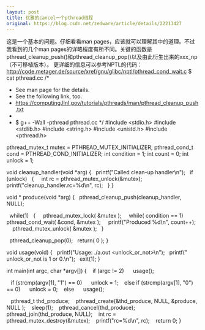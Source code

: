 ```yaml
---
layout: post
title: 优雅的cancel一个pthread线程
original: https://blog.csdn.net/zedware/article/details/22213427
---
```

这是一个基本的问题。仔细看看man pages，应该就可以理解其中的道理。不过我看到的几个man pages的详略程度有所不同。关键的函数是pthread_cleanup_push()和pthread_cleanup_pop()以及由此衍生出来的xxx_np（不可移植版本）。
更详细的信息可以参考NPTL的代码：http://code.metager.de/source/xref/gnu/glibc/nptl/pthread_cond_wait.c
$ cat pthread.cc
/*
* See man page for the details.
* See the following link, too.
* https://computing.llnl.gov/tutorials/pthreads/man/pthread_cleanup_push.txt
*
* $ g++ -Wall -pthread pthread.cc
*/
#include <stdio.h>
#include <stdlib.h>
#include <string.h>
#include <unistd.h>
#include <pthread.h>

pthread_mutex_t mutex = PTHREAD_MUTEX_INITIALIZER;
pthread_cond_t cond = PTHREAD_COND_INITIALIZER;
int condition = 1;
int count = 0;
int unlock = 1;

void
cleanup_handler(void *arg)
{
  printf("Called clean-up handler\n");
  if (unlock)
  {
    int rc = pthread_mutex_unlock(&mutex);
    printf("cleanup_handler.rc=%d\n", rc);
  }
}

void *
produce(void *arg)
{
  pthread_cleanup_push(cleanup_handler, NULL);

  while(1)
  {
    pthread_mutex_lock( &mutex );
    while( condition == 1)
      pthread_cond_wait( &cond, &mutex );
    printf("Produced %d\n", count++);
    pthread_mutex_unlock( &mutex );
  }

  pthread_cleanup_pop(0);
  return( 0 );
}

void usage(void)
{
  printf("Usage: ./a.out <unlock_or_not>\n");
  printf("       unlock_or_not is 1 or 0.\n");
  exit(1);
}

int main(int argc, char *argv[])
{
   if (argc != 2)
     usage();

   if (strcmp(argv[1], "1") == 0)
     unlock = 1;
   else if (strcmp(argv[1], "0") == 0)
     unlock = 0;
   else
     usage();

   pthread_t thd_produce;
   pthread_create(&thd_produce, NULL, &produce, NULL );
   sleep(1);
   pthread_cancel(thd_produce);
   pthread_join(thd_produce, NULL);
   int rc = pthread_mutex_destroy(&mutex);
   printf("rc=%d\n", rc);
   return 0;
}